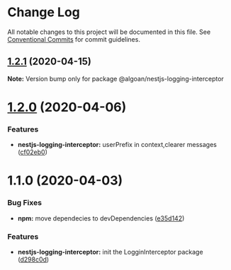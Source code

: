 # Change Log

All notable changes to this project will be documented in this file.
See [Conventional Commits](https://conventionalcommits.org) for commit guidelines.

## [1.2.1](https://github.com/algoan/nestjs-components/compare/@algoan/nestjs-logging-interceptor@1.2.0...@algoan/nestjs-logging-interceptor@1.2.1) (2020-04-15)

**Note:** Version bump only for package @algoan/nestjs-logging-interceptor





# [1.2.0](https://github.com/algoan/nestjs-components/compare/@algoan/nestjs-logging-interceptor@1.1.0...@algoan/nestjs-logging-interceptor@1.2.0) (2020-04-06)


### Features

* **nestjs-logging-interceptor:** userPrefix in context,clearer messages ([cf02eb0](https://github.com/algoan/nestjs-components/commit/cf02eb0714ff79e2cc0a185c80ebfe34e7a7dfcd))





# 1.1.0 (2020-04-03)


### Bug Fixes

* **npm:** move dependecies to devDependencies ([e35d142](https://github.com/algoan/nestjs-components/commit/e35d1425d7faebbade5c5468836112f76c709c31))


### Features

* **nestjs-logging-interceptor:** init the LogginInterceptor package ([d298c0d](https://github.com/algoan/nestjs-components/commit/d298c0d37238d16d7058de956b2ddeae5ae255a7))

